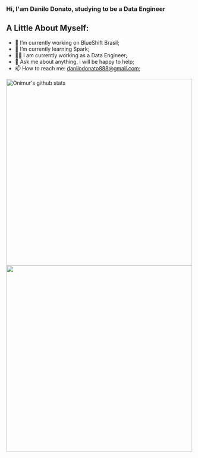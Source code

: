 ### Hi, I'am Danilo Donato, studying to be a Data Engineer




## **A Little About Myself:**

- 🔭 I’m currently working on BlueShift Brasil;
- 🌱 I’m currently learning Spark;
- 👨‍💻 I am currently working as a Data Engineer;
- 💬 Ask me about anything, i will be happy to help;
- 📫 How to reach me: danilodonato888@gmail.com;

<p>
<img width="500" align="center" alt="Onimur's github stats" src="https://github-readme-stats.vercel.app/api?username=danilo8br&show_icons=true&theme=dracula" />
  
<img width="500px" align="center" src="https://github-readme-stats.vercel.app/api/top-langs/?username=danilo8br&hide=html&layout=compact&count_private=true&&theme=dracula" />      

</p>

